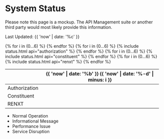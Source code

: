 ---
---

# System Status

<p class="alert alert-warning">
  Please note this page is a mockup.  The API Management suite or another third party would most likely provide this information.
</p>

<p class="text-right">Last Updated: {{ 'now' | date: '%c' }}</p>

<div class="table-responsive">
  <table class="table table-bordered table-hover">
    <thead>
      <tr>
        <th></th>
        {% for i in (0...6) %}
          <th class="text-center">{{ 'now' | date: '%b' }} {{ 'now' | date: '%-d' | minus: i }}</th>
        {% endfor %}
      </tr>
    </thead>
    <tbody>
      <tr>
        <td>Authorization</td>
        {% for i in (0...6) %}
          {% include status.html api="authorization" %}
        {% endfor %}
      </tr>
      <tr>
        <td>Constituent</td>
        {% for i in (0...6) %}
          {% include status.html api="constituent" %}
        {% endfor %}
      </tr>
      <tr>
        <td>RENXT</td>
        {% for i in (0...6) %}
          {% include status.html api="renxt" %}
        {% endfor %}
      </tr>
    </tbody>
  </table>
</div>

<ul class="list-inline">
  <li><i class="fa fa-check-circle text-success"></i> Normal Operation</li>
  <li><i class="fa fa-info-circle text-info"></i> Informational Message</li>
  <li><i class="fa fa-exclamation-triangle text-warning"></i> Performance Issue</li>
  <li><i class="fa fa-times-circle text-danger"></i> Service Disruption</li>
</ul>